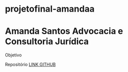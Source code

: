 # projetofinal-amandaa


 # Amanda Santos Advocacia e Consultoria Jurídica


 Objetivo






Repositório
[LINK GITHUB](https://github.com/amandasants18)
